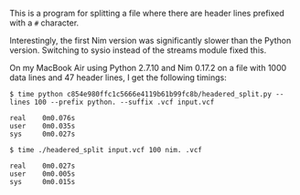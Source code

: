 This is a program for splitting a file where there are header lines prefixed
with a `#` character.

Interestingly, the first Nim version was significantly slower than the Python
version. Switching to sysio instead of the streams module fixed this.


On my MacBook Air using Python 2.7.10 and Nim 0.17.2 on a file with 1000 data
lines and 47 header lines, I get the following timings:
```
$ time python c854e980ffc1c5666e4119b61b99fc8b/headered_split.py --lines 100 --prefix python. --suffix .vcf input.vcf

real    0m0.076s
user    0m0.035s
sys     0m0.027s

$ time ./headered_split input.vcf 100 nim. .vcf

real    0m0.027s
user    0m0.005s
sys     0m0.015s
```
